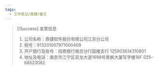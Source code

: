 ```yaml
---
tags:
  - 工作笔记/鼎捷/备忘
---
```

>[!Success] 发票信息
>1. 公司名称：鼎捷软件股份有限公司江苏分公司
>2. 税号：913201007971000409
>3. 开户银行及账号：招商银行南京分行鼓楼支行 125903614310801
>4. 地址及电话：南京市江宁区双龙大道1698号景枫大厦写字楼16F 025-68523082

